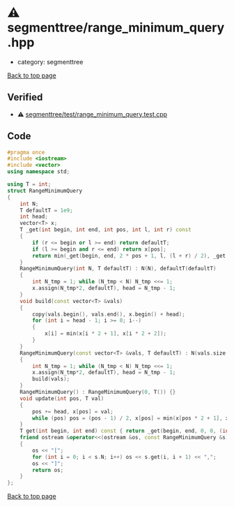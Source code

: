 <!-- mathjax config similar to math.stackexchange -->
<script type="text/javascript" async
  src="https://cdnjs.cloudflare.com/ajax/libs/mathjax/2.7.5/MathJax.js?config=TeX-MML-AM_CHTML">
</script>
<script type="text/x-mathjax-config">
  MathJax.Hub.Config({
    TeX: { equationNumbers: { autoNumber: "AMS" }},
    tex2jax: {
      inlineMath: [ ['$','$'] ],
      processEscapes: true
    },
    "HTML-CSS": { matchFontHeight: false },
    displayAlign: "left",
    displayIndent: "2em"
  });
</script>

<script type="text/javascript" src="https://cdnjs.cloudflare.com/ajax/libs/jquery/3.4.1/jquery.min.js"></script>
<script src="https://cdn.jsdelivr.net/npm/jquery-balloon-js@1.1.2/jquery.balloon.min.js" integrity="sha256-ZEYs9VrgAeNuPvs15E39OsyOJaIkXEEt10fzxJ20+2I=" crossorigin="anonymous"></script>
<script type="text/javascript" src="../../assets/js/copy-button.js"></script>
<link rel="stylesheet" href="../../assets/css/copy-button.css" />


# :warning: segmenttree/range_minimum_query.hpp
* category: segmenttree


[Back to top page](../../index.html)



## Verified
* :warning: [segmenttree/test/range_minimum_query.test.cpp](../../verify/segmenttree/test/range_minimum_query.test.cpp.html)


## Code
```cpp
#pragma once
#include <iostream>
#include <vector>
using namespace std;

using T = int;
struct RangeMinimumQuery
{
    int N;
    T defaultT = 1e9;
    int head;
    vector<T> x;
    T _get(int begin, int end, int pos, int l, int r) const
    {
        if (r <= begin or l >= end) return defaultT;
        if (l >= begin and r <= end) return x[pos];
        return min(_get(begin, end, 2 * pos + 1, l, (l + r) / 2), _get(begin, end, 2 * pos + 2, (l + r) / 2, r));
    }
    RangeMinimumQuery(int N, T defaultT) : N(N), defaultT(defaultT)
    {
        int N_tmp = 1; while (N_tmp < N) N_tmp <<= 1;
        x.assign(N_tmp*2, defaultT), head = N_tmp - 1;
    }
    void build(const vector<T> &vals)
    {
        copy(vals.begin(), vals.end(), x.begin() + head);
        for (int i = head - 1; i >= 0; i--)
        {
            x[i] = min(x[i * 2 + 1], x[i * 2 + 2]);
        }
    }
    RangeMinimumQuery(const vector<T> &vals, T defaultT) : N(vals.size()), defaultT(defaultT)
    {
        int N_tmp = 1; while (N_tmp < N) N_tmp <<= 1;
        x.assign(N_tmp*2, defaultT), head = N_tmp - 1;
        build(vals);
    }
    RangeMinimumQuery() : RangeMinimumQuery(0, T()) {}
    void update(int pos, T val)
    {
        pos += head, x[pos] = val;
        while (pos) pos = (pos - 1) / 2, x[pos] = min(x[pos * 2 + 1], x[pos * 2 + 2]);
    }
    T get(int begin, int end) const { return _get(begin, end, 0, 0, (int)x.size() / 2); }
    friend ostream &operator<<(ostream &os, const RangeMinimumQuery &s)
    {
        os << "[";
        for (int i = 0; i < s.N; i++) os << s.get(i, i + 1) << ",";
        os << "]";
        return os;
    }
};

```

[Back to top page](../../index.html)

